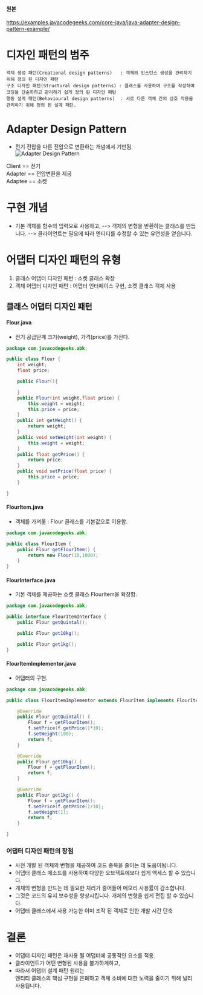 <div class="markdown-body">

#### 원본
  https://examples.javacodegeeks.com/core-java/java-adapter-design-pattern-example/

# 디자인 패턴의 범주
    객체 생성 패턴(Creational design patterns)   : 객체의 인스턴스 생성을 관리하기 위해 정의 된 디자인 패턴
    구조 디자인 패턴(Structural design patterns) : 클래스를 사용하여 구조를 작성하여 코딩을 단순화하고 관리하기 쉽게 정의 된 디자인 패턴
    행동 설계 패턴(Behavioural design patterns)  : 서로 다른 객체 간의 상호 작용을 관리하기 위해 정의 된 설계 패턴.

# Adapter Design Pattern
  - 전기 전압을 다른 전압으로 변환하는 개념에서 기반됨.
![Adapter Design Pattern](https://examples.javacodegeeks.com/wp-content/uploads/2018/09/Screen-Shot-2018-09-07-at-10.24.38-PM.jpeg.webp)

Client  == 전기<br />
Adapter == 전압변환을 제공<br />
Adaptee == 소켓

# 구현 개념
 - 기본 객체를 함수의 입력으로 사용하고,
   --&gt; 객체의 변형을 반환하는 클래스를 만듭니다.
   --&gt; 클라이언트는 필요에 따라 엔티티를 수정할 수 있는 유연성을 얻습니다.

# 어댑터 디자인 패턴의 유형
  1. 클래스 어댑터 디자인 패턴 : 소켓 클래스 확장
  2. 객체 어댑터 디자인 패턴   : 어댑터 인터페이스 구현, 소켓 클래스 객체 사용

## 클래스 어댑터 디자인 패턴
#### Flour.java
- 전기 공급단계 크기(weight), 가격(price)를 가진다.
```java
package com.javacodegeeks.abk;

public class Flour {
    int weight;
    float price;

    public Flour(){

    }
    public Flour(int weight,float price) {
        this.weight = weight;
        this.price = price;
    }
    public int getWeight() {
        return weight;
    }
    public void setWeight(int weight) {
        this.weight = weight;
    }
    public float getPrice() {
        return price;
    }
    public void setPrice(float price) {
        this.price = price;
    }

}
```
#### FlourItem.java
- 객체를 가져옮 : Flour 클래스를 기본값으로 이용함.

```java
package com.javacodegeeks.abk;

public class FlourItem {
    public Flour getFlourItem() {
        return new Flour(10,1000);
    }
}
```
#### FlourInterface.java
- 기본 객체를 제공하는 소켓 클래스 FlourItem을 확장함.
```java
package com.javacodegeeks.abk;

public interface FlourItemInterface {
    public Flour getQuintal();

    public Flour get10kg();

    public Flour get1kg();
}
```

#### FlourItemImplementor.java
- 어댑터의 구현.
```java
package com.javacodegeeks.abk;

public class FlourItemImplementor extends FlourItem implements FlourItemInterface {

    @Override
    public Flour getQuintal() {
        Flour f = getFlourItem();
        f.setPrice(f.getPrice()*10);
        f.setWeight(100);
        return f;
    }

    @Override
    public Flour get10kg() {
        Flour f = getFlourItem();
        return f;
    }

    @Override
    public Flour get1kg() {
        Flour f = getFlourItem();
        f.setPrice(f.getPrice()/10);
        f.setWeight(1);
        return f;
    }

}
```
### 어댑터 디자인 패턴의 장점
  - 사전 개발 된 객체의 변형을 제공하여 코드 중복을 줄이는 데 도움이됩니다.
  - 어댑터 클래스 메소드를 사용하여 다양한 오브젝트에보다 쉽게 ​​액세스 할 수 있습니다.
  - 개체의 변형을 만드는 데 필요한 처리가 줄어들어 메모리 사용률이 감소합니다.
  - 그것은 코드의 유지 보수성을 향상시킵니다. 개체의 변형을 쉽게 편집 할 수 있습니다.
  - 어댑터 클래스에서 사용 가능한 이미 조작 된 객체로 인한 개발 시간 단축

# 결론
  - 어댑터 디자인 패턴은 재사용 될 어댑터에 공통적인 요소를 적용.
  - 클라이언트가 어떤 변형된 사용을 불가하게하고,
  - 따라서 어댑터 설계 패턴 원리는<br />
    엔티티 클래스의 핵심 구현을 은폐하고 객체 소비에 대한 노력을 줄이기 위해 널리 사용됩니다.

</div>